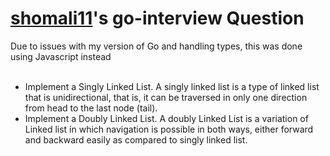 # [shomali11](https://github.com/shomali11)'s go-interview Question
Due to issues with my version of Go and handling types, this was done using Javascript instead<br />
<br />
- Implement a Singly Linked List. A singly linked list is a type of linked list that is unidirectional, that is, it can be traversed in only one direction from head to the last node (tail). <br />
- Implement a Doubly Linked List. A doubly Linked List is a variation of Linked list in which navigation is possible in both ways, either forward and backward easily as compared to singly linked list.